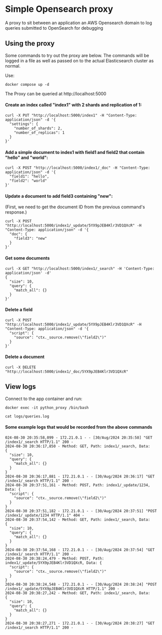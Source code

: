 # Simple Opensearch proxy
A proxy to sit between an application an AWS Opensearch domain to log queries submitted to OpenSearch for debugging

## Using the proxy

Some commands to try out the proxy are below. The commands will be logged in a file as well as passed on to the actual Elasticsearch cluster as normal.

Use:

```
docker compose up -d
```

The Proxy can be queried at http://localhost:5000

#### Create an index called "index1" with 2 shards and replication of 1:

```
curl -X PUT "http://localhost:5000/index1" -H "Content-Type: application/json" -d '{
  "settings": {
    "number_of_shards": 2,
    "number_of_replicas": 1
  }
}'
```

#### Add a simple document to index1 with field1 and field2 that contain "hello" and "world":

```
curl -X POST "http://localhost:5000/index1/_doc" -H "Content-Type: application/json" -d '{
  "field1": "hello",
  "field2": "world"
}'
```

#### Update a document to add field3 containing "new":

(First, we need to get the document ID from the previous command's response.)

```
curl -X POST "http://localhost:5000/index1/_update/5YX9pJEB4Klr3VD1QXcR" -H "Content-Type: application/json" -d '{
  "doc": {
    "field3": "new"
  }
}'
```

#### Get some documents

```
curl -X GET "http://localhost:5000/index1/_search" -H 'Content-Type: application/json' -d'
{
  "size": 10,
  "query": {
    "match_all": {}
  }
}'
```

#### Delete a field

```
curl -X POST "http://localhost:5000/index1/_update/5YX9pJEB4Klr3VD1QXcR" -H "Content-Type: application/json" -d '{
  "script": {
    "source": "ctx._source.remove(\"field2\")"
  }
}'
```

#### Delete a document

```
curl -X DELETE "http://localhost:5000/index1/_doc/5YX9pJEB4Klr3VD1QXcR"
```

## View logs

Connect to the app container and run:

```
docker exec -it python_proxy /bin/bash

cat logs/queries.log
```

#### Some example logs that would be recorded from the above commands

```
024-08-30 20:35:58,099 - 172.21.0.1 - - [30/Aug/2024 20:35:58] "GET /index1/_search HTTP/1.1" 200 -
2024-08-30 20:36:17,850 - Method: GET, Path: index1/_search, Data:
{
  "size": 10,
  "query": {
    "match_all": {}
  }
}
2024-08-30 20:36:17,881 - 172.21.0.1 - - [30/Aug/2024 20:36:17] "GET /index1/_search HTTP/1.1" 200 -
2024-08-30 20:37:51,161 - Method: POST, Path: index1/_update/1234, Data: {
  "script": {
    "source": "ctx._source.remove(\"field2\")"
  }
}
2024-08-30 20:37:51,182 - 172.21.0.1 - - [30/Aug/2024 20:37:51] "POST /index1/_update/1234 HTTP/1.1" 404 -
2024-08-30 20:37:54,142 - Method: GET, Path: index1/_search, Data:
{
  "size": 10,
  "query": {
    "match_all": {}
  }
}
2024-08-30 20:37:54,168 - 172.21.0.1 - - [30/Aug/2024 20:37:54] "GET /index1/_search HTTP/1.1" 200 -
2024-08-30 20:38:24,479 - Method: POST, Path: index1/_update/5YX9pJEB4Klr3VD1QXcR, Data: {
  "script": {
    "source": "ctx._source.remove(\"field2\")"
  }
}
2024-08-30 20:38:24,548 - 172.21.0.1 - - [30/Aug/2024 20:38:24] "POST /index1/_update/5YX9pJEB4Klr3VD1QXcR HTTP/1.1" 200 -
2024-08-30 20:38:27,242 - Method: GET, Path: index1/_search, Data:
{
  "size": 10,
  "query": {
    "match_all": {}
  }
}
2024-08-30 20:38:27,271 - 172.21.0.1 - - [30/Aug/2024 20:38:27] "GET /index1/_search HTTP/1.1" 200 -
```